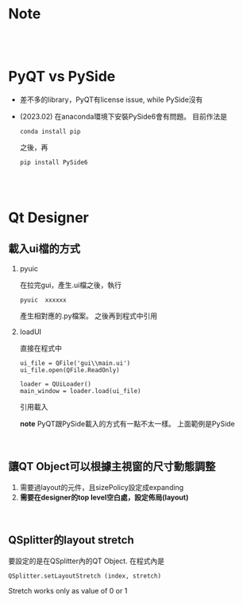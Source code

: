 Note  
====  

<br  /><br  />              
      
# PyQT vs PySide

* 差不多的library，PyQT有license issue, while PySide沒有

* (2023.02) 在anaconda環境下安裝PySide6會有問題。 目前作法是
    ```
    conda install pip
    ```
    之後，再
    ```
    pip install PySide6
    ```
<br  /><br  />

# Qt Designer

## 載入ui檔的方式

1. pyuic
    
    在拉完gui，產生.ui檔之後，執行
    ```
    pyuic  xxxxxx
    ```
    產生相對應的.py檔案。  之後再到程式中引用

2. loadUI

    直接在程式中
    ```
    ui_file = QFile('gui\\main.ui')
    ui_file.open(QFile.ReadOnly)

    loader = QUiLoader()
    main_window = loader.load(ui_file)
    ```
    引用載入

    **note** PyQT跟PySide載入的方式有一點不太一樣。  上面範例是PySide

<br/>

## 讓QT Object可以根據主視窗的尺寸動態調整

1. 需要過layout的元件，且sizePolicy設定成expanding
2. **需要在designer的top level空白處，設定佈局(layout)**

<br />

## QSplitter的layout stretch

要設定的是在QSplitter內的QT Object. 在程式內是

```
QSplitter.setLayoutStretch (index, stretch)
```

Stretch works only as value of 0 or 1


